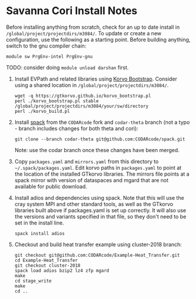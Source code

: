 # Savanna Cori Install Notes

Before installing anything from scratch, check for an up to date install in
`/global/project/projectdirs/m3084/`. To update or create a new configuration,
use the following as a starting point. Before building anything, switch to the
gnu compiler chain:
```
module sw PrgEnv-intel PrgEnv-gnu
```
TODO: consider doing `module unload darshan` first.

1. Install EVPath and related libraries using
    [Korvo Bootstrap](https://gtkorvo.github.io/). Consider using a shared
    location in `/global/project/projectdirs/m3084/`.
    ```
    wget -q https://gtkorvo.github.io/korvo_bootstrap.pl
    perl ./korvo_bootstrap.pl stable /global/project/projectdirs/m3084/your/sw/directory
    perl ./korvo_build.pl
    ```

2. Install [spack](http://spack.readthedocs.io/en/latest/getting_started.html)
    from the `CODARcode` fork and `codar-theta` branch (not a typo - branch
    includes changes for both theta and cori):
    ```
    git clone --branch codar-theta git@github.com:CODARcode/spack.git
    ```
    Note: use the codar branch once these changes have been merged.

3. Copy `packages.yaml` and `mirrors.yaml` from this directory to
 `~/.spack/packages.yaml`. Edit korvo paths in `packages.yaml` to point at
 the location of the installed GTkorvo libraries. The mirrors file points at
 a spack mirror with version of dataspaces and mgard that are not available
 for public download.

4. Install adios and dependencies using spack. Note that this will use the
    cray system MPI and other standard tools, as well as the GTkorvo libraries
    built above if packages.yaml is set up correctly. It will also use the
    versions and variants specified in that file, so they don't need to be
    set in the install line.
    ```
    spack install adios
    ```

5. Checkout and build heat transfer example using cluster-2018 branch:
    ```
    git checkout git@github.com:CODARcode/Example-Heat_Transfer.git
    cd Example-Heat_Transfer
    git checkout cluster-2018
    spack load adios bzip2 lz4 zfp mgard
    make
    cd stage_write
    make
    cd ..
    ```
